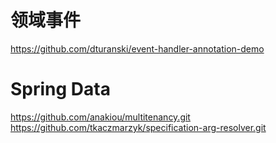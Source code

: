 # 领域事件
https://github.com/dturanski/event-handler-annotation-demo

# Spring Data
https://github.com/anakiou/multitenancy.git 
https://github.com/tkaczmarzyk/specification-arg-resolver.git
